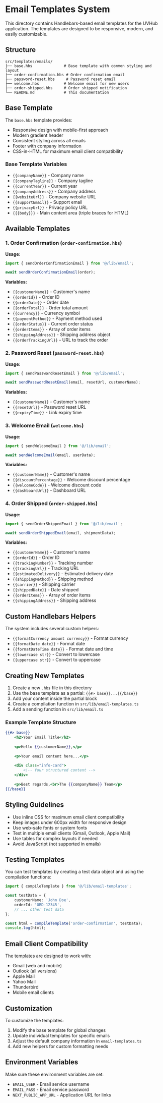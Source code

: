 # Email Templates System

This directory contains Handlebars-based email templates for the UVHub application. The templates are designed to be responsive, modern, and easily customizable.

## Structure

```
src/templates/emails/
├── base.hbs              # Base template with common styling and layout
├── order-confirmation.hbs # Order confirmation email
├── password-reset.hbs     # Password reset email
├── welcome.hbs           # Welcome email for new users
├── order-shipped.hbs     # Order shipped notification
└── README.md             # This documentation
```

## Base Template

The `base.hbs` template provides:
- Responsive design with mobile-first approach
- Modern gradient header
- Consistent styling across all emails
- Footer with company information
- CSS-in-HTML for maximum email client compatibility

### Base Template Variables

- `{{companyName}}` - Company name
- `{{companyTagline}}` - Company tagline
- `{{currentYear}}` - Current year
- `{{companyAddress}}` - Company address
- `{{websiteUrl}}` - Company website URL
- `{{supportEmail}}` - Support email
- `{{privacyUrl}}` - Privacy policy URL
- `{{{body}}}` - Main content area (triple braces for HTML)

## Available Templates

### 1. Order Confirmation (`order-confirmation.hbs`)

**Usage:**
```typescript
import { sendOrderConfirmationEmail } from '@/lib/email';

await sendOrderConfirmationEmail(order);
```

**Variables:**
- `{{customerName}}` - Customer's name
- `{{orderId}}` - Order ID
- `{{orderDate}}` - Order date
- `{{orderTotal}}` - Order total amount
- `{{currency}}` - Currency symbol
- `{{paymentMethod}}` - Payment method used
- `{{orderStatus}}` - Current order status
- `{{orderItems}}` - Array of order items
- `{{shippingAddress}}` - Shipping address object
- `{{orderTrackingUrl}}` - URL to track the order

### 2. Password Reset (`password-reset.hbs`)

**Usage:**
```typescript
import { sendPasswordResetEmail } from '@/lib/email';

await sendPasswordResetEmail(email, resetUrl, customerName);
```

**Variables:**
- `{{customerName}}` - Customer's name
- `{{resetUrl}}` - Password reset URL
- `{{expiryTime}}` - Link expiry time

### 3. Welcome Email (`welcome.hbs`)

**Usage:**
```typescript
import { sendWelcomeEmail } from '@/lib/email';

await sendWelcomeEmail(email, userData);
```

**Variables:**
- `{{customerName}}` - Customer's name
- `{{discountPercentage}}` - Welcome discount percentage
- `{{welcomeCode}}` - Welcome discount code
- `{{dashboardUrl}}` - Dashboard URL

### 4. Order Shipped (`order-shipped.hbs`)

**Usage:**
```typescript
import { sendOrderShippedEmail } from '@/lib/email';

await sendOrderShippedEmail(email, shipmentData);
```

**Variables:**
- `{{customerName}}` - Customer's name
- `{{orderId}}` - Order ID
- `{{trackingNumber}}` - Tracking number
- `{{trackingUrl}}` - Tracking URL
- `{{estimatedDelivery}}` - Estimated delivery date
- `{{shippingMethod}}` - Shipping method
- `{{carrier}}` - Shipping carrier
- `{{shippedDate}}` - Date shipped
- `{{orderItems}}` - Array of order items
- `{{shippingAddress}}` - Shipping address

## Custom Handlebars Helpers

The system includes several custom helpers:

- `{{formatCurrency amount currency}}` - Format currency
- `{{formatDate date}}` - Format date
- `{{formatDateTime date}}` - Format date and time
- `{{lowercase str}}` - Convert to lowercase
- `{{uppercase str}}` - Convert to uppercase

## Creating New Templates

1. Create a new `.hbs` file in this directory
2. Use the base template as a partial: `{{#> base}}...{{/base}}`
3. Add your content inside the partial block
4. Create a compilation function in `src/lib/email-templates.ts`
5. Add a sending function in `src/lib/email.ts`

### Example Template Structure

```handlebars
{{#> base}}
    <h2>Your Email Title</h2>
    
    <p>Hello {{customerName}},</p>
    
    <p>Your email content here...</p>
    
    <div class="info-card">
        <!-- Your structured content -->
    </div>
    
    <p>Best regards,<br>The {{companyName}} Team</p>
{{/base}}
```

## Styling Guidelines

- Use inline CSS for maximum email client compatibility
- Keep images under 600px width for responsive design
- Use web-safe fonts or system fonts
- Test in multiple email clients (Gmail, Outlook, Apple Mail)
- Use tables for complex layouts if needed
- Avoid JavaScript (not supported in emails)

## Testing Templates

You can test templates by creating a test data object and using the compilation functions:

```typescript
import { compileTemplate } from '@/lib/email-templates';

const testData = {
    customerName: 'John Doe',
    orderId: 'ORD-12345',
    // ... other test data
};

const html = compileTemplate('order-confirmation', testData);
console.log(html);
```

## Email Client Compatibility

The templates are designed to work with:
- Gmail (web and mobile)
- Outlook (all versions)
- Apple Mail
- Yahoo Mail
- Thunderbird
- Mobile email clients

## Customization

To customize the templates:
1. Modify the base template for global changes
2. Update individual templates for specific emails
3. Adjust the default company information in `email-templates.ts`
4. Add new helpers for custom formatting needs

## Environment Variables

Make sure these environment variables are set:
- `EMAIL_USER` - Email service username
- `EMAIL_PASS` - Email service password
- `NEXT_PUBLIC_APP_URL` - Application URL for links 